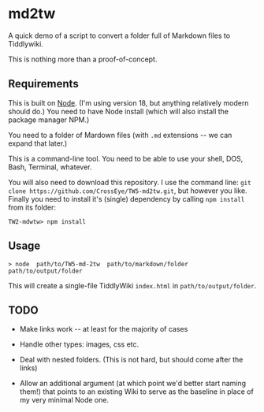 md2tw
=====

A quick demo of a script to convert a folder full of Markdown files to
Tiddlywiki.

This is nothing more than a proof-of-concept.


Requirements
------------

This is built on [Node][no].  (I'm using version 18, but anything relatively
modern should do.)  You need to have Node install (which will also install the
package manager NPM.)

You need to a folder of Mardown files (with `.md` extensions -- we can expand
that later.)

This is a command-line tool.  You need to be able to use your shell, DOS, Bash,
Terminal, whatever.

You will also need to download this repository.  I use the command line: `git
clone https://github.com/CrossEye/TW5-md2tw.git`, but however you like.  Finally
you need to install it's (single) dependency by calling `npm install` from its
folder:

```shell
TW2-mdwtw> npm install
```


Usage
-----

```shell
> node  path/to/TW5-md-2tw  path/to/markdown/folder  path/to/output/folder 
```

This will create a single-file TiddlyWiki `index.html` in
`path/to/output/folder`.



TODO
----

- Make links work -- at least for the majority of cases
 
- Handle other types: images, css etc.

- Deal with nested folders.  (This is not hard, but should come after the links)

- Allow an additional argument (at which point we'd better start naming them!)
  that points to an existing Wiki to serve as the baseline in place of my very
  minimal Node one. 

  [no]: https://nodejs.org/en/